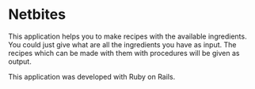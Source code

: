 Netbites
================

This application helps you to make recipes with the available ingredients. You could just 
give what are all the ingredients you have as input. The recipes which can be made with them
with procedures will be given as output.


This application was developed with Ruby on Rails.  
